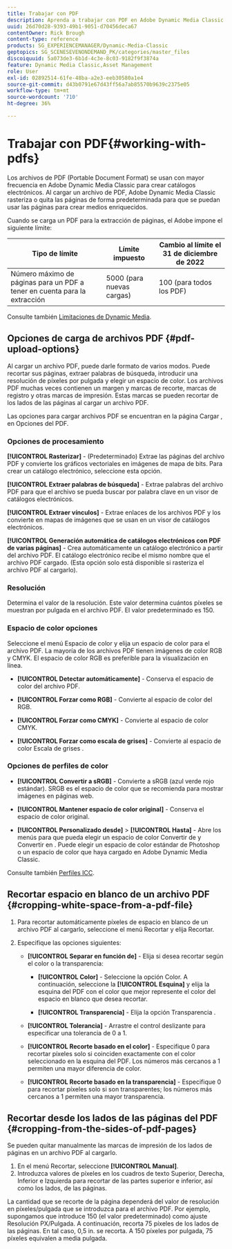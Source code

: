 ```yaml
---
title: Trabajar con PDF
description: Aprenda a trabajar con PDF en Adobe Dynamic Media Classic.
uuid: 26d70d28-9393-49b1-9051-d70456deca67
contentOwner: Rick Brough
content-type: reference
products: SG_EXPERIENCEMANAGER/Dynamic-Media-Classic
geptopics: SG_SCENESEVENONDEMAND_PK/categories/master_files
discoiquuid: 5a073de3-6b1d-4c3e-8c03-9182f9f3874a
feature: Dynamic Media Classic,Asset Management
role: User
exl-id: 02892514-61fe-48ba-a2e3-eeb30580a1e4
source-git-commit: d43b0791e67d43ff56a7ab85570b9639c2375e05
workflow-type: tm+mt
source-wordcount: '710'
ht-degree: 36%

---
```


# Trabajar con PDF{#working-with-pdfs}

Los archivos de PDF (Portable Document Format) se usan con mayor frecuencia en Adobe Dynamic Media Classic para crear catálogos electrónicos. Al cargar un archivo de PDF, Adobe Dynamic Media Classic rasteriza o quita las páginas de forma predeterminada para que se puedan usar las páginas para crear medios enriquecidos.

Cuando se carga un PDF para la extracción de páginas, el Adobe impone el siguiente límite:

| Tipo de límite | Límite impuesto | Cambio al límite el 31 de diciembre de 2022 |
| --- | --- | --- |
| Número máximo de páginas para un PDF a tener en cuenta para la extracción | 5000 (para nuevas cargas) | 100 (para todos los PDF) |

Consulte también [Limitaciones de Dynamic Media](/help/limitations.md).

## Opciones de carga de archivos PDF {#pdf-upload-options}

Al cargar un archivo PDF, puede darle formato de varios modos. Puede recortar sus páginas, extraer palabras de búsqueda, introducir una resolución de píxeles por pulgada y elegir un espacio de color. Los archivos PDF muchas veces contienen un margen y marcas de recorte, marcas de registro y otras marcas de impresión. Estas marcas se pueden recortar de los lados de las páginas al cargar un archivo PDF.

Las opciones para cargar archivos PDF se encuentran en la página Cargar , en Opciones del PDF.

### Opciones de procesamiento

**[!UICONTROL Rasterizar]** - (Predeterminado) Extrae las páginas del archivo PDF y convierte los gráficos vectoriales en imágenes de mapa de bits. Para crear un catálogo electrónico, seleccione esta opción.

**[!UICONTROL Extraer palabras de búsqueda]** - Extrae palabras del archivo PDF para que el archivo se pueda buscar por palabra clave en un visor de catálogos electrónicos.

**[!UICONTROL Extraer vínculos]** - Extrae enlaces de los archivos PDF y los convierte en mapas de imágenes que se usan en un visor de catálogos electrónicos.

**[!UICONTROL Generación automática de catálogos electrónicos con PDF de varias páginas]** - Crea automáticamente un catálogo electrónico a partir del archivo PDF. El catálogo electrónico recibe el mismo nombre que el archivo PDF cargado. (Esta opción solo está disponible si rasteriza el archivo PDF al cargarlo).

### Resolución

Determina el valor de la resolución. Este valor determina cuántos píxeles se muestran por pulgada en el archivo PDF. El valor predeterminado es 150.

### Espacio de color opciones

Seleccione el menú Espacio de color y elija un espacio de color para el archivo PDF. La mayoría de los archivos PDF tienen imágenes de color RGB y CMYK. El espacio de color RGB es preferible para la visualización en línea.

* **[!UICONTROL Detectar automáticamente]** - Conserva el espacio de color del archivo PDF.

* **[!UICONTROL Forzar como RGB]** - Convierte al espacio de color del RGB.

* **[!UICONTROL Forzar como CMYK]** - Convierte al espacio de color CMYK.

* **[!UICONTROL Forzar como escala de grises]** - Convierte al espacio de color Escala de grises .

### Opciones de perfiles de color

* **[!UICONTROL Convertir a sRGB]** - Convierte a sRGB (azul verde rojo estándar). SRGB es el espacio de color que se recomienda para mostrar imágenes en páginas web.

* **[!UICONTROL Mantener espacio de color original]** - Conserva el espacio de color original.

* **[!UICONTROL Personalizado desde]** > **[!UICONTROL Hasta]** - Abre los menús para que pueda elegir un espacio de color Convertir de y Convertir en . Puede elegir un espacio de color estándar de Photoshop o un espacio de color que haya cargado en Adobe Dynamic Media Classic.

Consulte también [Perfiles ICC](/help/icc-profiles.md#icc_profiles).

## Recortar espacio en blanco de un archivo PDF {#cropping-white-space-from-a-pdf-file}

1. Para recortar automáticamente píxeles de espacio en blanco de un archivo PDF al cargarlo, seleccione el menú Recortar y elija Recortar.
1. Especifique las opciones siguientes:

   * **[!UICONTROL Separar en función de]** - Elija si desea recortar según el color o la transparencia:

      * **[!UICONTROL Color]** - Seleccione la opción Color. A continuación, seleccione la **[!UICONTROL Esquina]** y elija la esquina del PDF con el color que mejor represente el color del espacio en blanco que desea recortar.

      * **[!UICONTROL Transparencia]** - Elija la opción Transparencia .
   * **[!UICONTROL Tolerancia]** - Arrastre el control deslizante para especificar una tolerancia de 0 a 1.

   * **[!UICONTROL Recorte basado en el color]** - Especifique 0 para recortar píxeles solo si coinciden exactamente con el color seleccionado en la esquina del PDF. Los números más cercanos a 1 permiten una mayor diferencia de color.

   * **[!UICONTROL Recorte basado en la transparencia]** - Especifique 0 para recortar píxeles solo si son transparentes; los números más cercanos a 1 permiten una mayor transparencia.


## Recortar desde los lados de las páginas del PDF {#cropping-from-the-sides-of-pdf-pages}

Se pueden quitar manualmente las marcas de impresión de los lados de páginas en un archivo PDF al cargarlo.

1. En el menú Recortar, seleccione **[!UICONTROL Manual]**.
1. Introduzca valores de píxeles en los cuadros de texto Superior, Derecha, Inferior e Izquierda para recortar de las partes superior e inferior, así como los lados, de las páginas.

La cantidad que se recorte de la página dependerá del valor de resolución en píxeles/pulgada que se introduzca para el archivo PDF. Por ejemplo, supongamos que introduce 150 (el valor predeterminado) como ajuste Resolución PX/Pulgada. A continuación, recorta 75 píxeles de los lados de las páginas. En tal caso, 0,5 in. se recorta. A 150 píxeles por pulgada, 75 píxeles equivalen a media pulgada.
